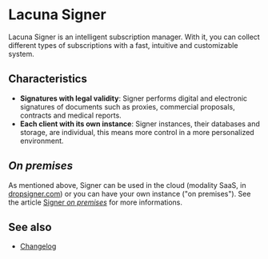 ﻿# Lacuna Signer

Lacuna Signer is an intelligent subscription manager. With it, you can collect different types of subscriptions with a fast, intuitive and customizable system.

## Characteristics

* **Signatures with legal validity**: Signer performs digital and electronic signatures of documents such as proxies, commercial proposals, contracts and medical reports.
* **Each client with its own instance**: Signer instances, their databases and storage, are individual, this means more control in a more personalized environment.

## *On premises*

As mentioned above, Signer can be used in the cloud (modality SaaS, in [dropsigner.com](https://www.dropsigner.com/)) or you can have your own instance ("on premises"). See the article [Signer *on premises*](on-premises/index.md) for more informations.

## See also

* [Changelog](changelog.md)
